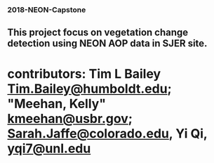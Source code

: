 ### 2018-NEON-Capstone
## This project focus on vegetation change detection using NEON AOP data in SJER site.
# contributors: Tim L Bailey <Tim.Bailey@humboldt.edu>; "Meehan, Kelly" <kmeehan@usbr.gov>; Sarah.Jaffe@colorado.edu, Yi Qi, yqi7@unl.edu

